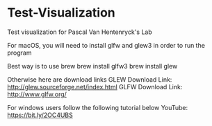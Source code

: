 # Test-Visualization
Test visualization for Pascal Van Hentenryck's Lab

For macOS, you will need to install glfw and glew3 in order to run the program

Best way is to use brew
  brew install glfw3
  brew install glew

Otherwise here are download links
  GLEW Download Link: http://glew.sourceforge.net/index.html
  GLFW Download Link: http://www.glfw.org/

For windows users follow the following tutorial below
  YouTube: https://bit.ly/2OC4UBS
